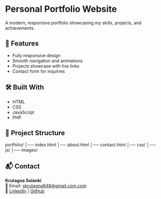 # Personal Portfolio Website

A modern, responsive portfolio showcasing my skills, projects, and achievements.

## 🚀 Features
- Fully responsive design
- Smooth navigation and animations
- Projects showcase with live links
- Contact form for inquiries

## 🛠️ Built With
- HTML
- CSS
- JavaScript
- PHP

## 📂 Project Structure
portfolio/
│── index.html
│── about.html
│── contact.html
│── css/
│── js/
│── images/


## 📬 Contact
**Krutagna Solanki**  
📧 Email: skrutagna848@gmail.com.com  
🔗 [LinkedIn](https://www.linkedin.com/feed/) | [GitHub](https://github.com/)
